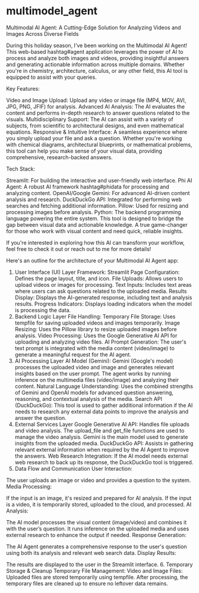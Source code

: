 # multimodel_agent
Multimodal AI Agent: A Cutting-Edge Solution for Analyzing Videos and Images Across Diverse Fields

During this holiday season, I’ve been working on the Multimodal AI Agent! This web-based hashtag#agent application leverages the power of AI to process and analyze both images and videos, providing insightful answers and generating actionable information across multiple domains. Whether you're in chemistry, architecture, calculus, or any other field, this AI tool is equipped to assist with your queries.

Key Features:

Video and Image Upload: Upload any video or image file (MP4, MOV, AVI, JPG, PNG, JFIF) for analysis.
Advanced AI Analysis: The AI evaluates the content and performs in-depth research to answer questions related to the visuals.
Multidisciplinary Support: The AI can assist with a variety of subjects, from scientific to architectural designs, and even mathematical equations.
Responsive & Intuitive Interface: A seamless experience where you simply upload your file and ask a question.
Whether you're working with chemical diagrams, architectural blueprints, or mathematical problems, this tool can help you make sense of your visual data, providing comprehensive, research-backed answers.

Tech Stack:

Streamlit: For building the interactive and user-friendly web interface.
Phi AI Agent: A robust AI framework hashtag#phidata for processing and analyzing content.
OpenAI/Google Gemini: For advanced AI-driven content analysis and research.
DuckDuckGo API: Integrated for performing web searches and fetching additional information.
Pillow: Used for resizing and processing images before analysis.
Python: The backend programming language powering the entire system.
This tool is designed to bridge the gap between visual data and actionable knowledge. A true game-changer for those who work with visual content and need quick, reliable insights.

If you're interested in exploring how this AI can transform your workflow, feel free to check it out or reach out to me for more details!




Here's an outline for the architecture of your Multimodal AI Agent app:

1. User Interface (UI) Layer
Framework: Streamlit
Page Configuration: Defines the page layout, title, and icon.
File Uploads: Allows users to upload videos or images for processing.
Text Inputs: Includes text areas where users can ask questions related to the uploaded media.
Results Display: Displays the AI-generated response, including text and analysis results.
Progress Indicators: Displays loading indicators when the model is processing the data.
2. Backend Logic Layer
File Handling:
Temporary File Storage: Uses tempfile for saving uploaded videos and images temporarily.
Image Resizing: Uses the Pillow library to resize uploaded images before analysis.
Video Processing: Uses the Google Generative AI API for uploading and analyzing video files.
AI Prompt Generation: The user's text prompt is integrated with the media content (video/image) to generate a meaningful request for the AI agent.
3. AI Processing Layer
AI Model (Gemini):
Gemini (Google's model) processes the uploaded video and image and generates relevant insights based on the user prompt. The agent works by running inference on the multimedia files (video/image) and analyzing their content.
Natural Language Understanding: Uses the combined strengths of Gemini and OpenAI models for advanced question answering, reasoning, and contextual analysis of the media.
Search API (DuckDuckGo): This tool is used to gather additional information if the AI needs to research any external data points to improve the analysis and answer the question.
4. External Services Layer
Google Generative AI API: Handles file uploads and video analysis.
The upload_file and get_file functions are used to manage the video analysis.
Gemini is the main model used to generate insights from the uploaded media.
DuckDuckGo API: Assists in gathering relevant external information when required by the AI Agent to improve the answers.
Web Research Integration: If the AI model needs external web research to back up its response, the DuckDuckGo tool is triggered.
5. Data Flow and Communication
User Interaction:

The user uploads an image or video and provides a question to the system.
Media Processing:

If the input is an image, it's resized and prepared for AI analysis.
If the input is a video, it is temporarily stored, uploaded to the cloud, and processed.
AI Analysis:

The AI model processes the visual content (image/video) and combines it with the user’s question.
It runs inference on the uploaded media and uses external research to enhance the output if needed.
Response Generation:

The AI Agent generates a comprehensive response to the user's question using both its analysis and relevant web search data.
Display Results:

The results are displayed to the user in the Streamlit interface.
6. Temporary Storage & Cleanup
Temporary File Management:
Video and Image Files: Uploaded files are stored temporarily using tempfile.
After processing, the temporary files are cleaned up to ensure no leftover data remains.
